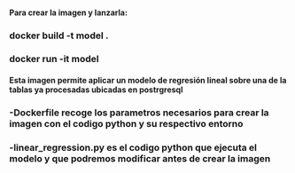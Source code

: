 
#### Para crear la imagen y lanzarla:
### docker build -t model .
### docker run -it model

#### Esta imagen permite aplicar un modelo de regresión lineal sobre una de la tablas ya procesadas ubicadas en postrgresql
### -Dockerfile recoge los parametros necesarios para crear la imagen con el codigo python y su respectivo entorno
### -linear_regression.py es el codigo python que ejecuta el modelo y que podremos modificar antes de crear la imagen 
